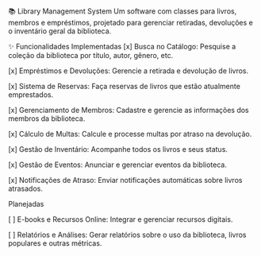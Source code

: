 📚 Library Management System
Um software com classes para livros, membros e empréstimos, projetado para gerenciar retiradas, devoluções e o inventário geral da biblioteca.

✨ Funcionalidades
Implementadas
[x] Busca no Catálogo: Pesquise a coleção da biblioteca por título, autor, gênero, etc.

[x] Empréstimos e Devoluções: Gerencie a retirada e devolução de livros.

[x] Sistema de Reservas: Faça reservas de livros que estão atualmente emprestados.

[x] Gerenciamento de Membros: Cadastre e gerencie as informações dos membros da biblioteca.

[x] Cálculo de Multas: Calcule e processe multas por atraso na devolução.

[x] Gestão de Inventário: Acompanhe todos os livros e seus status.

[x] Gestão de Eventos: Anunciar e gerenciar eventos da biblioteca.

[x] Notificações de Atraso: Enviar notificações automáticas sobre livros atrasados.

Planejadas

[ ] E-books e Recursos Online: Integrar e gerenciar recursos digitais.

[ ] Relatórios e Análises: Gerar relatórios sobre o uso da biblioteca, livros populares e outras métricas.